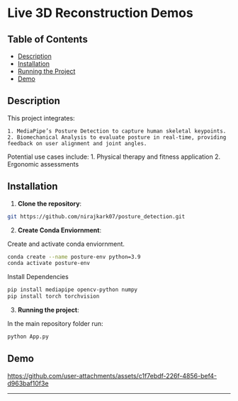 
# Live 3D Reconstruction Demos

## Table of Contents

- [Description](#Description)
- [Installation](#Installation)
- [Running the Project](#running-the-project)
- [Demo](#Demo)

## Description
This project integrates:

    1. MediaPipe’s Posture Detection to capture human skeletal keypoints.
    2. Biomechanical Analysis to evaluate posture in real-time, providing feedback on user alignment and joint angles.

Potential use cases include:
    1. Physical therapy and fitness application
    2. Ergonomic assessments

## Installation
1. **Clone the repository**:
```bash
git https://github.com/nirajkark07/posture_detection.git
```
   
2. **Create Conda Enviornment**:

Create and activate conda enviornment.

```bash
conda create --name posture-env python=3.9
conda activate posture-env
```

Install Dependencies
```bash
pip install mediapipe opencv-python numpy
pip install torch torchvision
```

3. **Running the project**:

In the main repository folder run:
```bash
python App.py
```

## Demo

https://github.com/user-attachments/assets/c1f7ebdf-226f-4856-bef4-d963baf10f3e


---





